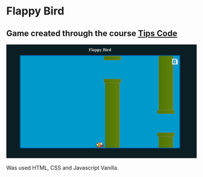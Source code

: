 # Flappy Bird

## Game created through the course [Tips Code](https://tipscode.com.br/)

![flappy-bird](./imagens/Screenshot%20from%202023-05-12%2017-12-37.png)

Was used HTML, CSS and Javascript Vanilla.

